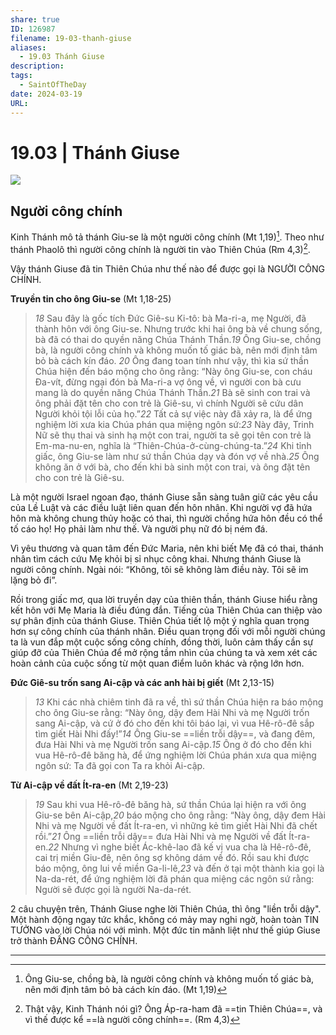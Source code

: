 ```yaml
---
share: true
ID: 126987
filename: 19-03-thanh-giuse
aliases:
  - 19.03 Thánh Giuse
description: 
tags:
  - SaintOfTheDay
date: 2024-03-19
URL: 
---
```

# 19.03 | Thánh Giuse

![](https://i.imgur.com/5BEU155.png)

## Người công chính
Kinh Thánh mô tả thánh Giu-se là một người công chính (Mt 1,19)[^1]. Theo như thánh Phaolô thì người công chính là người tin vào Thiên Chúa (Rm 4,3)[^2].

Vậy thánh Giuse đã tin Thiên Chúa như thế nào để được gọi là NGƯỜI CÔNG CHÍNH.

**Truyền tin cho ông Giu-se** (Mt 1,18-25)
> *18* Sau đây là gốc tích Đức Giê-su Ki-tô: bà Ma-ri-a, mẹ Người, đã thành hôn với ông Giu-se. Nhưng trước khi hai ông bà về chung sống, bà đã có thai do quyền năng Chúa Thánh Thần.*19* Ông Giu-se, chồng bà, là người công chính và không muốn tố giác bà, nên mới định tâm bỏ bà cách kín đáo. *20* Ông đang toan tính như vậy, thì kìa sứ thần Chúa hiện đến báo mộng cho ông rằng: “Này ông Giu-se, con cháu Đa-vít, đừng ngại đón bà Ma-ri-a vợ ông về, vì người con bà cưu mang là do quyền năng Chúa Thánh Thần.*21* Bà sẽ sinh con trai và ông phải đặt tên cho con trẻ là Giê-su, vì chính Người sẽ cứu dân Người khỏi tội lỗi của họ.”*22* Tất cả sự việc này đã xảy ra, là để ứng nghiệm lời xưa kia Chúa phán qua miệng ngôn sứ:*23* Này đây, Trinh Nữ sẽ thụ thai và sinh hạ một con trai, người ta sẽ gọi tên con trẻ là Em-ma-nu-en, nghĩa là “Thiên-Chúa-ở-cùng-chúng-ta.”*24* Khi tỉnh giấc, ông Giu-se làm như sứ thần Chúa dạy và đón vợ về nhà.*25* Ông không ăn ở với bà, cho đến khi bà sinh một con trai, và ông đặt tên cho con trẻ là Giê-su.

Là một người Israel ngoan đạo, thánh Giuse sẵn sàng tuân giữ các yêu cầu của Lề Luật và các điều luật liên quan đến hôn nhân. Khi người vợ đã hứa hôn mà không chung thủy hoặc có thai, thì người chồng hứa hôn đều có thể tố cáo họ! Họ phải làm như thế. Và người phụ nữ đó bị ném đá. 

Vì yêu thương và quan tâm đến Đức Maria, nên khi biết Mẹ đã có thai, thánh nhân tìm cách cứu Mẹ khỏi bị sỉ nhục công khai. Nhưng thánh Giuse là người công chính. Ngài nói: “Không, tôi sẽ không làm điều này. Tôi sẽ im lặng bỏ đi”.

Rồi trong giấc mơ, qua lời truyền dạy của thiên thần, thánh Giuse hiểu rằng kết hôn với Mẹ Maria là điều đúng đắn. Tiếng của Thiên Chúa can thiệp vào sự phân định của thánh Giuse. Thiên Chúa tiết lộ một ý nghĩa quan trọng hơn sự công chính của thánh nhân. Điều quan trọng đối với mỗi người chúng ta là vun đắp một cuộc sống công chính, đồng thời, luôn cảm thấy cần sự giúp đỡ của Thiên Chúa để mở rộng tầm nhìn của chúng ta và xem xét các hoàn cảnh của cuộc sống từ một quan điểm luôn khác và rộng lớn hơn.

**Đức Giê-su trốn sang Ai-cập và các anh hài bị giết** (Mt 2,13-15)

> *13* Khi các nhà chiêm tinh đã ra về, thì sứ thần Chúa hiện ra báo mộng cho ông Giu-se rằng: “Này ông, dậy đem Hài Nhi và mẹ Người trốn sang Ai-cập, và cứ ở đó cho đến khi tôi báo lại, vì vua Hê-rô-đê sắp tìm giết Hài Nhi đấy!”*14* Ông Giu-se ==liền trỗi dậy==, và đang đêm, đưa Hài Nhi và mẹ Người trốn sang Ai-cập.*15* Ông ở đó cho đến khi vua Hê-rô-đê băng hà, để ứng nghiệm lời Chúa phán xưa qua miệng ngôn sứ: Ta đã gọi con Ta ra khỏi Ai-cập.

**Từ Ai-cập về đất Ít-ra-en** (Mt 2,19-23)

> *19* Sau khi vua Hê-rô-đê băng hà, sứ thần Chúa lại hiện ra với ông Giu-se bên Ai-cập,*20* báo mộng cho ông rằng: “Này ông, dậy đem Hài Nhi và mẹ Người về đất Ít-ra-en, vì những kẻ tìm giết Hài Nhi đã chết rồi.”*21* Ông ==liền trỗi dậy== đưa Hài Nhi và mẹ Người về đất Ít-ra-en.*22* Nhưng vì nghe biết Ác-khê-lao đã kế vị vua cha là Hê-rô-đê, cai trị miền Giu-đê, nên ông sợ không dám về đó. Rồi sau khi được báo mộng, ông lui về miền Ga-li-lê,*23* và đến ở tại một thành kia gọi là Na-da-rét, để ứng nghiệm lời đã phán qua miệng các ngôn sứ rằng: Người sẽ được gọi là người Na-da-rét.

2 câu chuyện trên, Thánh Giuse nghe lời Thiên Chúa, thì ông "liền trỗi dậy". Một hành động ngay tức khắc, không có mảy may nghi ngờ, hoàn toàn TIN TƯỞNG vào lời Chúa nói với mình. Một đức tin mãnh liệt như thế giúp Giuse trở thành ĐẤNG CÔNG CHÍNH. 

---
[^1]: Ông Giu-se, chồng bà, là người công chính và không muốn tố giác bà, nên mới định tâm bỏ bà cách kín đáo. (Mt 1,19)

[^2]: Thật vậy, Kinh Thánh nói gì? Ông Áp-ra-ham đã ==tin Thiên Chúa==, và vì thế được kể ==là người công chính==. (Rm 4,3)